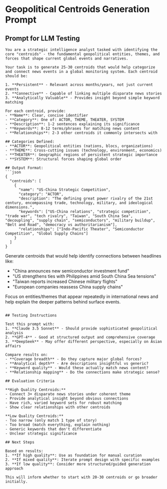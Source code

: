 # Geopolitical Centroids Generation Prompt

## Prompt for LLM Testing

```
You are a strategic intelligence analyst tasked with identifying the core "centroids" - the fundamental geopolitical entities, themes, and forces that shape current global events and narratives.

Your task is to generate 25-30 centroids that would help categorize and connect news events in a global monitoring system. Each centroid should be:

1. **Persistent** - Relevant across months/years, not just current events
2. **Connective** - Capable of linking multiple disparate news stories
3. **Analytically Valuable** - Provides insight beyond simple keyword matching

For each centroid, provide:
- **Name**: Clear, concise identifier
- **Category**: One of: ACTOR, THEME, THEATER, SYSTEM
- **Description**: 1-2 sentences explaining its significance
- **Keywords**: 8-12 terms/phrases for matching news content
- **Relationships**: 2-3 other centroids it commonly intersects with

## Categories Defined:
- **ACTOR**: Geopolitical entities (nations, blocs, organizations)
- **THEME**: Cross-cutting issues (technology, environment, economics)  
- **THEATER**: Geographic regions of persistent strategic importance
- **SYSTEM**: Structural forces shaping global order

## Output Format:
```json
{
  "centroids": [
    {
      "name": "US-China Strategic Competition",
      "category": "ACTOR",
      "description": "The defining great power rivalry of the 21st century, encompassing trade, technology, military, and ideological dimensions.",
      "keywords": ["US-China relations", "strategic competition", "trade war", "tech rivalry", "Taiwan", "South China Sea", "decoupling", "supply chain", "semiconductors", "military buildup", "Belt and Road", "democracy vs authoritarianism"],
      "relationships": ["Indo-Pacific Theater", "Semiconductor Competition", "Global Supply Chains"]
    }
  ]
}
```

Generate centroids that would help identify connections between headlines like:
- "China announces new semiconductor investment fund"
- "US strengthens ties with Philippines amid South China Sea tensions" 
- "Taiwan reports increased Chinese military flights"
- "European companies reassess China supply chains"

Focus on entities/themes that appear repeatedly in international news and help explain the deeper patterns behind surface events.
```

## Testing Instructions

Test this prompt with:
1. **Claude 3.5 Sonnet** - Should provide sophisticated geopolitical analysis
2. **GPT-4** - Good at structured output and comprehensive coverage
3. **DeepSeek** - May offer different perspective, especially on Asian affairs

Compare results on:
- **Coverage breadth** - Do they capture major global forces?
- **Analytical depth** - Are descriptions insightful vs generic?
- **Keyword quality** - Would these actually match news content?
- **Relationship mapping** - Do the connections make strategic sense?

## Evaluation Criteria

**High Quality Centroids:**
- Connect 3+ disparate news stories under coherent theme
- Provide analytical insight beyond obvious connections
- Have rich, varied keyword sets for robust matching
- Show clear relationships with other centroids

**Low Quality Centroids:**
- Too narrow (only match 1 type of story)
- Too broad (match everything, explain nothing)
- Generic keywords that don't differentiate
- Unclear strategic significance

## Next Steps

Based on results:
1. **If high quality**: Use as foundation for manual curation
2. **If mixed quality**: Iterate prompt design with specific examples
3. **If low quality**: Consider more structured/guided generation approach

This will inform whether to start with 20-30 centroids or go broader initially.